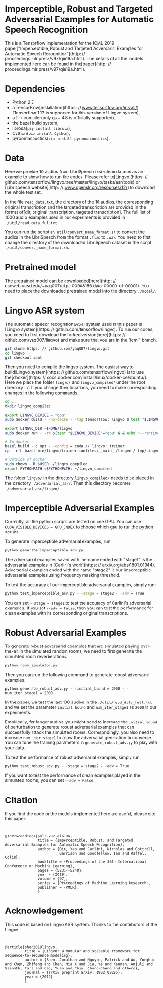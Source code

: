# Imperceptible, Robust and Targeted Adversarial Examples for Automatic Speech Recognition

This is a Tensorflow implementation for the ICML 2019 paper["Imperceptible, Robust and Targeted Adversarial Examples for Automatic Speech Recognition"](http: // proceedings.mlr.press/v97/qin19a.html). The details of all the models implemented here can be found in the[paper](http: // proceedings.mlr.press/v97/qin19a.html).

# Dependencies
*   Python 2.7
*   a TensorFlow[installation](https: // www.tensorflow.org/install/)(Tensorflow 1.13 is supported for this version of Lingvo system),
*   a `C++` compiler(only g++ 4.8 is officially supported),
*   the bazel build system,
*   librosa(```pip install librosa```),
*   Cython(```pip install Cython```),
*   pyroomacoustics(```pip install pyroomacoustics```).

# Data
Here we provide 10 audios from LibriSpeech test-clean dataset as an example to show how to run the codes. Please refer to[Lingvo](https: // github.com/tensorflow/lingvo/tree/master/lingvo/tasks/asr/tools) or [Librispeech website](http: // www.openslr.org/resources/12/) to download the whole test set.

In the file ```read_data.txt```, the directory of the 10 audios, the corresponding original transcription and the targeted transcription are provided in the format of[dir, original transcription, targeted transcription]. The full list of 1000 audio examples used in our experiments is provided in ```./util/read_data_ful.txt```.

You can run the script ```sh util/convert_name_format.sh``` to convert the audios in the LibriSpeech from the format ```.flac```  to ```.wav```. You need to first change the directory of the downloaded LibriSpeech dataset in the script ```./util/convert_name_format.sh```.

# Pretrained model
The pretrained model can be downloaded[here](http: // cseweb.ucsd.edu/~yaq007/ckpt-00908156.data-00000-of-00001). You need to place the downloaded pretrained model into the directory ```./model/```.

# Lingvo ASR system

The automatic speech recognition(ASR) system used in this paper is [Lingvo system](https: // github.com/tensorflow/lingvo). To run our codes, you need to first download the forked version[here](https: // github.com/yaq007/lingvo) and make sure that you are in the "icml" branch.

```bash
git clone https: // github.com/yaq007/lingvo.git
cd lingvo
git checkout icml
```
Then you need to compile the lingvo system. The easiest way to build[Lingvo system](https: // github.com/tensorflow/lingvo) is to use the[docker](https: // docs.docker.com/install/linux/docker-ce/ubuntu/). Here we place the folder ```lingvo/``` and ```lingvo_compiled/``` under the root directory ```~/```. If you change their locations, you need to make corresponding changes in the following commands.


```bash
cd ..
mkdir lingvo_compiled

export LINGVO_DEVICE = "gpu"
sudo docker build - -no-cache - -tag tensorflow: lingvo $(test "$LINGVO_DEVICE"="gpu" & & echo "--build-arg base_image=nvidia/cuda:10.0-cudnn7-runtime-ubuntu16.04") - < lingvo/docker/dev.dockerfile

export LINGVO_DIR =$HOME/lingvo
sudo docker run - -rm $(test "$LINGVO_DEVICE"="gpu" & & echo "--runtime=nvidia") - it - v ${LINGVO_DIR}: / tmp/lingvo - v ~/lingvo_compiled: / tmp/lingvo_compiled - v ${HOME}/.gitconfig: / home /${USER}/.gitconfig: ro - p 6006: 6006 - p 8888: 8888 - -name lingvo tensorflow: lingvo bash

# In docker
bazel build - c opt - -config = cuda // lingvo: trainer
cp - rfL bazel-bin/lingvo/trainer.runfiles/__main__/lingvo / tmp/lingvo_compiled

# Outside of docker
sudo chown - R $USER ~/lingvo_compiled
export PYTHONPATH =$PYTHONPATH: ~/lingvo_compiled
```
The folder ```lingvo/``` in the directory ```lingvo_compiled/``` needs to be placed in the directory ```./adversarial_asr/```. Then this directory becomes ```./adversarial_asr/lingvo/```.

# Imperceptible Adversarial Examples

Currently, all the python scripts are tested on one GPU. You can use ```CUDA_VISIBLE_DEVICES = GPU_INDEX``` to choose which gpu to run the python scripts.

To generate imperceptible adversarial examples, run

```bash
python generate_imperceptible_adv.py
```

The adversarial examples saved with the name ended with "stage1" is the adversarial examples in [Carlini's work](https: // arxiv.org/abs/1801.01944). Adversarial examples ended with the name "stage2" is our imperceptible adversarial examples using frequency masking threshold.

To test the accuracy of our imperceptible adversarial examples, simply run:

```bash
python test_imperceptible_adv.py - -stage = stage2 - -adv = True
```
You can set ```--stage = stage1``` to test the accuracy of Carlini's adversarial examples. If you set ```--adv = False```, then you can test the performance for clean examples with its corresponding original transcriptions.

# Robust Adversarial Examples
To generate robust adversarial examples that are simulated playing over-the-air in the simulated random rooms, we need to first generate the simulated room reverberations.
```bash
python room_simulator.py
```
Then you can run the following command to generate robust adversarial examples.
```
python generate_robust_adv.py - -initial_bound = 2000 - -num_iter_stage1 = 2000
```
In the paper, we test the last 100 audios in the ```./util/read_data_full.txt``` and we set the parameter ```initial bound``` and ```num_iter_stage1``` as ```2000``` in our experiments.

Empirically, for longer audios, you might need to increase the ```initial bound``` of perturbation to generate robust adversarial examples that can successfully attack the simulated rooms. Correspndingly, you also need to increase ```num_iter_stage1``` to allow the adversarial generation to converge. You can tune the training parameters in ```generate_robust_adv.py``` to play with your data.

To test the performance of robust adversarial examples, simply run
```
python test_robust_adv.py - -stage = stage2 - -adv = True
```
If you want to test the performance of clean examples played in the simulated rooms, you can set ```--adv = False```.

# Citation
If you find the code or the models implemented here are useful, please cite this paper:

```


@InProceedings{pmlr-v97-qin19a,
               title = {Imperceptible, Robust, and Targeted Adversarial Examples for Automatic Speech Recognition},
               author = {Qin, Yao and Carlini, Nicholas and Cottrell,
                         Garrison and Goodfellow, Ian and Raffel, Colin},
               booktitle = {Proceedings of the 36th International Conference on Machine Learning},
               pages = {5231--5240},
               year = {2019},
               volume = {97},
               series = {Proceedings of Machine Learning Research},
               publisher = {PMLR},
               }
```

# Acknowledgement
This code is based on Lingvo ASR system. Thanks to the contributors of the Lingvo.

```


@article{shen2019lingvo,
         title = {Lingvo: a modular and scalable framework for sequence-to-sequence modeling},
         author = {Shen, Jonathan and Nguyen, Patrick and Wu, Yonghui and Chen, Zhifeng and Chen, Mia X and Jia, Ye and Kannan, Anjuli and Sainath, Tara and Cao, Yuan and Chiu, Chung-Cheng and others},
         journal = {arXiv preprint arXiv: 1902.08295},
         year = {2019}
         }
```
